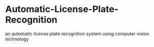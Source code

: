 # Automatic-License-Plate-Recognition
an automatic license plate recognition system using computer vision technology
